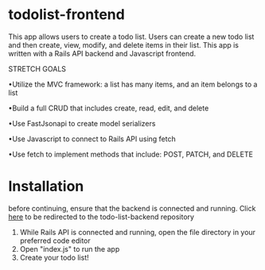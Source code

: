# todolist-frontend
This app allows users to create a todo list. Users can create a new todo list and then create, view, modify, and delete items in their list. This app is written with a Rails API backend and Javascript frontend.

STRETCH GOALS

•Utilize the MVC framework: a list has many items, and an item belongs to a list

•Build a full CRUD that includes create, read, edit, and delete

•Use FastJsonapi to create model serializers

•Use Javascript to connect to Rails API using fetch

•Use fetch to implement methods that include: POST, PATCH, and DELETE

# Installation
before continuing, ensure that the backend is connected and running. Click [here](https://github.com/pjfooeve09/todo-list-backend/blob/main/README.md) to be redirected to the todo-list-backend repository

1. While Rails API is connected and running, open the file directory in your preferred code editor
2. Open "index.js" to run the app
3. Create your todo list!
